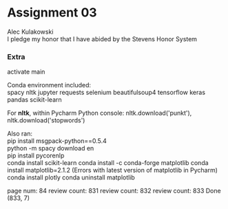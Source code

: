 # Assignment 03

Alec Kulakowski \
I pledge my honor that I have abided by the Stevens Honor System 

### Extra
activate main

Conda environment included:\
spacy nltk jupyter requests selenium beautifulsoup4 tensorflow 
keras pandas scikit-learn

For **nltk**, within Pycharm Python console: 
nltk.download('punkt'), nltk.download('stopwords')


Also ran:\
pip install msgpack-python==0.5.4\
python -m spacy download en\
pip install pycorenlp\
conda install scikit-learn
conda install -c conda-forge matplotlib 
conda install matplotlib=2.1.2 (Errors with latest version of matplotlib in Pycharm)
conda install plotly
conda uninstall matplotlib


page num: 84
review count: 831
review count: 832
review count: 833
Done
(833, 7)
